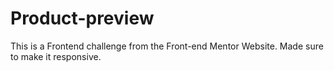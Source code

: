 # Product-preview
This is a Frontend challenge from the Front-end Mentor Website. Made sure to make it responsive.
